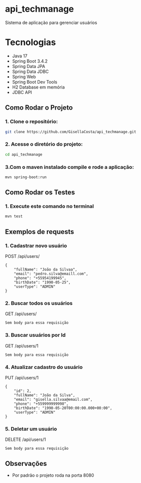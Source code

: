 # api_techmanage
Sistema de aplicação para gerenciar usuários

#  Tecnologias
- Java 17
- Spring Boot 3.4.2
- Spring Data JPA
- Spring Data JDBC
- Spring Web
- Spring Boot Dev Tools
- H2 Database em memória 
- JDBC API

##  Como Rodar o Projeto

### 1. Clone o repositório:
```sh
git clone https://github.com/GisellaCosta/api_techmanage.git
```
### 2. Acesse o diretório do projeto:
```sh
cd api_techmanage
```
### 3.Com o maven instalado compile e rode a aplicação:
```sh
mvn spring-boot:run
```

## Como Rodar os Testes 

### 1. Execute este comando no terminal
```sh
mvn test
```

## Exemplos de requests 

### 1. Cadastrar novo usuário
POST /api/users/
```
{
    "fullName": "João da Silvaa",
    "email": "pedro.silva@emaill.com",
    "phone": "+55954199945",
    "birthDate": "1990-05-25",
    "userType": "ADMIN"
}
```

### 2. Buscar todos os usuários 
GET /api/users/
```
Sem body para essa requisição
```

### 3. Buscar usuários por Id
GET /api/users/1
```
Sem body para essa requisição
```

### 4. Atualizar cadastro do usuário
PUT /api/users/1
```
{
    "id": 2,
    "fullName": "João da Silva",
    "email": "gisella.silvaa@email.com",
    "phone": "+559999999998",
    "birthDate": "1990-05-20T00:00:00.000+00:00",
    "userType": "ADMIN"
}
```

### 5. Deletar um usuário
DELETE /api/users/1
```
Sem body para essa requisição
```

## Observações

 - Por padrão o projeto roda na porta 8080






